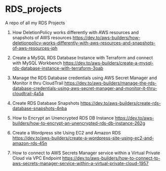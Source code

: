 # RDS_projects
A repo of all my RDS Projects

1. How DeletionPolicy works differently with AWS resources and snapshots of AWS resources https://dev.to/aws-builders/how-deletionpolicy-works-differently-with-aws-resources-and-snapshots-of-aws-resources-jph

2. Create a MySQL RDS Database Instance with Terraform and connect with MySQL Workbench https://dev.to/aws-builders/create-a-mysql-rds-database-instance-with-terraform-3oab

3. Manage the RDS Database credentials using AWS Secret Manager and Monitor it thru CloudTrail https://dev.to/aws-builders/manage-the-rds-database-credentials-using-aws-secret-manager-and-monitor-it-thru-cloudtrail-4a5a

4. Create RDS Database Snapshots https://dev.to/aws-builders/create-rds-database-snapshots-4nba

5. How to Encrypt an Unencrypted RDS DB Instance https://dev.to/aws-builders/how-to-encrypt-an-unencrypted-rds-db-instance-262g

6. Create a Wordpress site Using EC2 and Amazon RDS https://dev.to/aws-builders/create-a-wordpress-site-using-ec2-and-amazon-rds-45n

7. How to connect to AWS Secrets Manager service within a Virtual Private Cloud via VPC Endpoint https://dev.to/aws-builders/how-to-connect-to-aws-secrets-manager-service-within-a-virtual-private-cloud-1957
